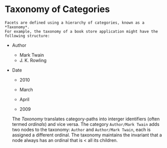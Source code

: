 ﻿<!--
 Licensed to the Apache Software Foundation (ASF) under one or more
 contributor license agreements.  See the NOTICE file distributed with
 this work for additional information regarding copyright ownership.
 The ASF licenses this file to You under the Apache License, Version 2.0
 (the "License"); you may not use this file except in compliance with
 the License.  You may obtain a copy of the License at

     http://www.apache.org/licenses/LICENSE-2.0

 Unless required by applicable law or agreed to in writing, software
 distributed under the License is distributed on an "AS IS" BASIS,
 WITHOUT WARRANTIES OR CONDITIONS OF ANY KIND, either express or implied.
 See the License for the specific language governing permissions and
 limitations under the License.
-->

# Taxonomy of Categories

	Facets are defined using a hierarchy of categories, known as a *Taxonomy*.
	For example, the taxonomy of a book store application might have the following structure:

*   Author

    *   Mark Twain
    *   J. K. Rowling

*   Date

    *   2010

    *   March
    *   April

    *   2009

	The *Taxonomy* translates category-paths into interger identifiers (often termed *ordinals*) and vice versa.
	The category `Author/Mark Twain` adds two nodes to the taxonomy: `Author` and 
	`Author/Mark Twain`, each is assigned a different ordinal. The taxonomy maintains the invariant that a 
	node always has an ordinal that is < all its children.